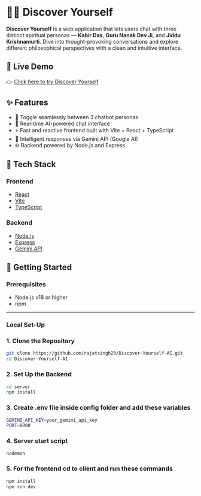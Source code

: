 # 🧘‍♂️ Discover Yourself

**Discover Yourself** is a web application that lets users chat with three distinct spiritual personas — **Kabir Das**, **Guru Nanak Dev Ji**, and **Jiddu Krishnamurti**. Dive into thought-provoking conversations and explore different philosophical perspectives with a clean and intuitive interface.

## 🔗 Live Demo

👉 [Click here to try Discover Yourself](https://your-live-demo-link.com)

## ✨ Features

- 🔄 Toggle seamlessly between 3 chatbot personas
- 💬 Real-time AI-powered chat interface
- ⚡ Fast and reactive frontend built with Vite + React + TypeScript
- 🧠 Intelligent responses via Gemini API (Google AI)
- 🌐 Backend powered by Node.js and Express

## 🧱 Tech Stack

### Frontend
- [React](https://reactjs.org/)
- [Vite](https://vitejs.dev/)
- [TypeScript](https://www.typescriptlang.org/)

### Backend
- [Node.js](https://nodejs.org/)
- [Express](https://expressjs.com/)
- [Gemini API](https://ai.google.dev/)

## 🚀 Getting Started

### Prerequisites

- Node.js v18 or higher
- npm 

---

### Local Set-Up

### 1. Clone the Repository

```bash
git clone https://github.com/rajatsingh23/Discover-Yourself-AI.git
cd Discover-Yourself-AI
```

### 2. Set Up the Backend

```bash
cd server
npm install
```

### 3. Create .env file inside config folder and add these variables

```bash
GEMINI_API_KEY=your_gemini_api_key
PORT=8000
```

### 4. Server start script
 ```bash
 nodemon
 ```
### 5. For the frontend cd to client and run these commands
```bash
npm install
npm run dev
```


